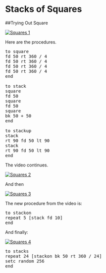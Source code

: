 # Stacks of Squares

##Trying Out Square

[![Squares 1](../video59.png)]()

Here are the procedures.

<pre>
to square
fd 50 rt 360 / 4
fd 50 rt 360 / 4
fd 50 rt 360 / 4
fd 50 rt 360 / 4
end

to stack
square
fd 50
square
fd 50
square
bk 50 + 50
end

to stackup
stack
rt 90 fd 50 lt 90
stack
rt 90 fd 50 lt 90
end
</pre>

The video continues.

[![Squares 2](../video60.png)](https://youtu.be/cX-wkBXmJFs)

And then

[![Squares 3](../video61.png)](https://youtu.be/lfAzn5hULKk)

The new procedure from the video is:

<pre>
to stackon
repeat 5 [stack fd 10]
end
</pre>

And finally:

[![Squares 4](../video62.png)](https://youtu.be/lQPl9-gcNIM)

<pre>
to stacks
repeat 24 [stackon bk 50 rt 360 / 24]
setc random 256
end
</pre>
